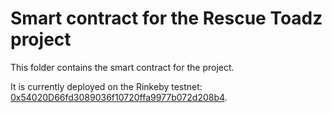 # Smart contract for the Rescue Toadz project

This folder contains the smart contract for the project.

It is currently deployed on the Rinkeby testnet: [0x54020D66fd3089036f10720ffa9977b072d208b4](https://rinkeby.etherscan.io/address/0x54020D66fd3089036f10720ffa9977b072d208b4).
